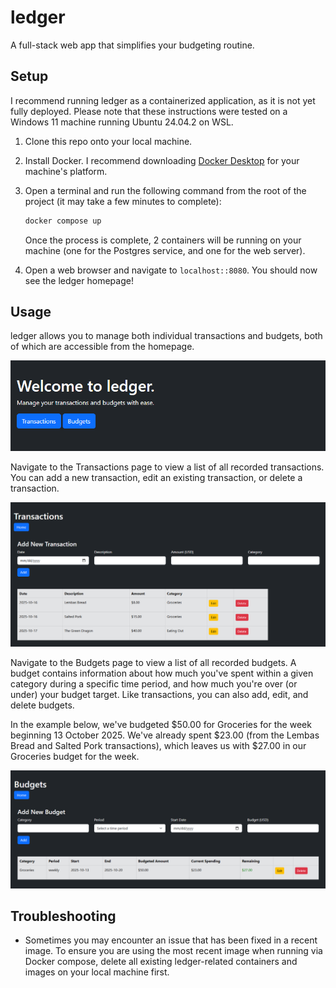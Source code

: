 # ledger
A full-stack web app that simplifies your budgeting routine.

## Setup
I recommend running ledger as a containerized application, as it is not yet fully deployed.  Please note that these instructions were tested on a Windows 11 machine running Ubuntu 24.04.2 on WSL.

1. Clone this repo onto your local machine.
2. Install Docker.  I recommend downloading [Docker Desktop](https://www.docker.com/products/docker-desktop/) for your machine's platform.
3. Open a terminal and run the following command from the root of the project (it may take a few minutes to complete):

   ```Bash
   docker compose up
   ```
   Once the process is complete, 2 containers will be running on your machine (one for the Postgres service, and one for the web server).
4. Open a web browser and navigate to ```localhost::8080```.  You should now see the ledger homepage!
   
## Usage
ledger allows you to manage both individual transactions and budgets, both of which are accessible from the homepage.

![alt text](.github/images/home.png)

Navigate to the Transactions page to view a list of all recorded transactions.  You can add a new transaction, edit an existing transaction, or delete a transaction.

![alt text](.github/images/transactions.png)

Navigate to the Budgets page to view a list of all recorded budgets.  A budget contains information about how much you've spent within a given category during a specific time period, and how much you're over (or under) your budget target.  Like transactions, you can also add, edit, and delete budgets.

In the example below, we've budgeted $50.00 for Groceries for the week beginning 13 October 2025.  We've already spent $23.00 (from the Lembas Bread and Salted Pork transactions), which leaves us with $27.00 in our Groceries budget for the week.

![alt text](.github/images/budgets.png)

## Troubleshooting
- Sometimes you may encounter an issue that has been fixed in a recent image.  To ensure you are using the most recent image when running via Docker compose, delete all existing ledger-related containers and images on your local machine first.